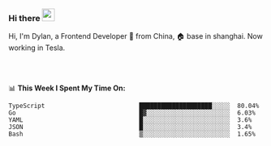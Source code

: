 ### Hi there <img src="https://media.giphy.com/media/hvRJCLFzcasrR4ia7z/giphy.gif" width="25px">

<!-- ![visitors](https://visitor-badge.glitch.me/badge?page_id=dislfyer.dislfyer) -->

Hi, I'm Dylan, a Frontend Developer 🚀 from China, 🏠 base in shanghai. Now working in Tesla.

<br/>
<br/>

📊 **This Week I Spent My Time On:**


<!--START_SECTION:waka-->

```text
TypeScript                          ████████████████████░░░░░  80.04%
Go                                  █▓░░░░░░░░░░░░░░░░░░░░░░░  6.03%
YAML                                █░░░░░░░░░░░░░░░░░░░░░░░░  3.6%
JSON                                █░░░░░░░░░░░░░░░░░░░░░░░░  3.4%
Bash                                ▒░░░░░░░░░░░░░░░░░░░░░░░░  1.65%
```

<!--END_SECTION:waka-->

<!--
**About Me:**
 -->
